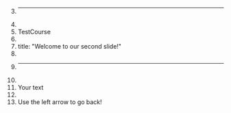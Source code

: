 3.	---
4.	
5.	TestCourse
6.	
7.	title: "Welcome to our second slide!"
8.	
9.	---
10.	
11.	Your text
12.	
13. Use the left arrow to go back!
